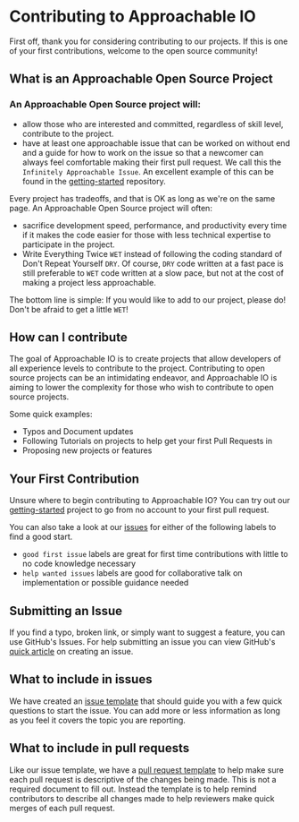 # Contributing to Approachable IO

First off, thank you for considering contributing to our projects.  If this is one of your first contributions, welcome to the open source community!

## What is an Approachable Open Source Project
### An Approachable Open Source project will:

- allow those who are interested and committed, regardless of skill level, contribute to the project.
- have at least one approachable issue that can be worked on without end and a guide for how to work on the issue so that a newcomer can always feel comfortable making their first pull request. We call this the `Infinitely Approachable Issue`. An excellent example of this can be found in the [getting-started](https://github.com/approachable-io/getting-started#getting-started) repository.

Every project has tradeoffs, and that is OK as long as we're on the same page. An Approachable Open Source project will often:

- sacrifice development speed, performance, and productivity every time if it makes the code easier for those with less technical expertise to participate in the project.
- Write Everything Twice `WET` instead of following the coding standard of Don't Repeat Yourself `DRY`.
Of course, `DRY` code written at a fast pace is still preferable to `WET` code written at a slow pace, but not at the cost of making a project less approachable. 

The bottom line is simple: If you would like to add to our project, please do!  Don't be afraid to get a little `WET`!

## How can I contribute
The goal of Approachable IO is to create projects that allow developers of all experience levels to contribute to the project. Contributing to open source projects can be an intimidating endeavor, and Approachable IO is aiming to lower the complexity for those who wish to contribute to open source projects.

Some quick examples:
- Typos and Document updates
- Following Tutorials on projects to help get your first Pull Requests in
- Proposing new projects or features

## Your First Contribution

Unsure where to begin contributing to Approachable IO? You can try out our [getting-started](https://github.com/approachable-io/getting-started#getting-started) project to go from no account to your first pull request.

You can also take a look at our [issues](https://github.com/approachable-io/software-interview-prep) for either of the following labels to find a good start.

- `good first issue` labels are great for first time contributions with little to no code knowledge necessary
- `help wanted issues` labels are good for collaborative talk on implementation or possible guidance needed 

## Submitting an Issue

If you find a typo, broken link, or simply want to suggest a feature, you can use GitHub's Issues. For help submitting an issue you can view GitHub's [quick article](https://help.github.com/articles/creating-an-issue/) on creating an issue.

## What to include in issues
We have created an [issue template](../docs/issue_template.md) that should guide you with a few quick questions to start the issue.  You can add more or less information as long as you feel it covers the topic you are reporting.

## What to include in pull requests
Like our issue template, we have a [pull request template](../docs/pull_request_template.md) to help make sure each pull request is descriptive of the changes being made.  This is not a required document to fill out.  Instead the template is to help remind contributors to describe all changes made to help reviewers make quick merges of each pull request.
